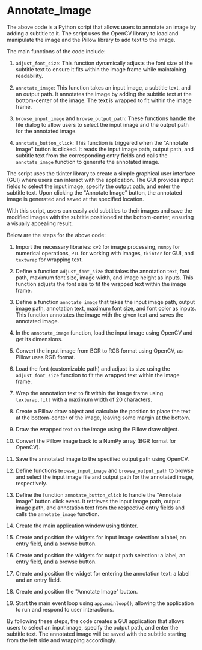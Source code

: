 # Annotate_Image
The above code is a Python script that allows users to annotate an image by adding a subtitle to it. The script uses the OpenCV library to load and manipulate the image and the Pillow library to add text to the image.

The main functions of the code include:

1. `adjust_font_size`: This function dynamically adjusts the font size of the subtitle text to ensure it fits within the image frame while maintaining readability.

2. `annotate_image`: This function takes an input image, a subtitle text, and an output path. It annotates the image by adding the subtitle text at the bottom-center of the image. The text is wrapped to fit within the image frame.

3. `browse_input_image` and `browse_output_path`: These functions handle the file dialog to allow users to select the input image and the output path for the annotated image.

4. `annotate_button_click`: This function is triggered when the "Annotate Image" button is clicked. It reads the input image path, output path, and subtitle text from the corresponding entry fields and calls the `annotate_image` function to generate the annotated image.

The script uses the tkinter library to create a simple graphical user interface (GUI) where users can interact with the application. The GUI provides input fields to select the input image, specify the output path, and enter the subtitle text. Upon clicking the "Annotate Image" button, the annotated image is generated and saved at the specified location.

With this script, users can easily add subtitles to their images and save the modified images with the subtitle positioned at the bottom-center, ensuring a visually appealing result.

Below are the steps for the above code:

1. Import the necessary libraries: `cv2` for image processing, `numpy` for numerical operations, `PIL` for working with images, `tkinter` for GUI, and `textwrap` for wrapping text.

2. Define a function `adjust_font_size` that takes the annotation text, font path, maximum font size, image width, and image height as inputs. This function adjusts the font size to fit the wrapped text within the image frame.

3. Define a function `annotate_image` that takes the input image path, output image path, annotation text, maximum font size, and font color as inputs. This function annotates the image with the given text and saves the annotated image.

4. In the `annotate_image` function, load the input image using OpenCV and get its dimensions.

5. Convert the input image from BGR to RGB format using OpenCV, as Pillow uses RGB format.

6. Load the font (customizable path) and adjust its size using the `adjust_font_size` function to fit the wrapped text within the image frame.

7. Wrap the annotation text to fit within the image frame using `textwrap.fill` with a maximum width of 20 characters.

8. Create a Pillow draw object and calculate the position to place the text at the bottom-center of the image, leaving some margin at the bottom.

9. Draw the wrapped text on the image using the Pillow draw object.

10. Convert the Pillow image back to a NumPy array (BGR format for OpenCV).

11. Save the annotated image to the specified output path using OpenCV.

12. Define functions `browse_input_image` and `browse_output_path` to browse and select the input image file and output path for the annotated image, respectively.

13. Define the function `annotate_button_click` to handle the "Annotate Image" button click event. It retrieves the input image path, output image path, and annotation text from the respective entry fields and calls the `annotate_image` function.

14. Create the main application window using tkinter.

15. Create and position the widgets for input image selection: a label, an entry field, and a browse button.

16. Create and position the widgets for output path selection: a label, an entry field, and a browse button.

17. Create and position the widget for entering the annotation text: a label and an entry field.

18. Create and position the "Annotate Image" button.

19. Start the main event loop using `app.mainloop()`, allowing the application to run and respond to user interactions.

By following these steps, the code creates a GUI application that allows users to select an input image, specify the output path, and enter the subtitle text. The annotated image will be saved with the subtitle starting from the left side and wrapping accordingly.
